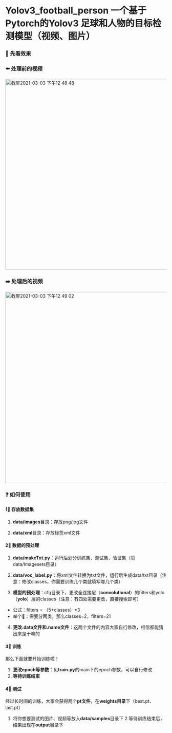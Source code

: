 # Yolov3_football_person 一个基于Pytorch的Yolov3 足球和人物的目标检测模型（视频、图片）
### 🌲 先看效果
### ⬅️ 处理前的视频

<img width="594" alt="截屏2021-03-03 下午12 48 48" src="https://user-images.githubusercontent.com/57889284/109754372-db988100-7c1e-11eb-97a3-ef4a94e48914.png">

### ➡️ 处理后的视频

<img width="595" alt="截屏2021-03-03 下午12 49 02" src="https://user-images.githubusercontent.com/57889284/109754390-e2bf8f00-7c1e-11eb-82a5-b76ad1088254.png">

### ❓ 如何使用
#### 1⃣️ 存放数据集

1. **data/images**目录：存放png/jpg文件

2. **data/xml**目录：存放标签xml文件

#### 2⃣️ 数据的预处理

1. **data/makeTxt.py**：运行后划分训练集、测试集、验证集（见data/Imagesets目录）

2. **data/voc_label.py**：将xml文件转换为txt文件，运行后生成data/txt目录（注意：修改classes，你需要训练几个类就填写哪几个类）

3. **模型的预处理**：cfg目录下，更改全连接层（**convolutional**）的filters和yolo（**yolo**）层的classes（注意：有四处需要更改，直接搜索即可）
- 公式：filters = （5+classes）*3 
- 举个🌰：需要分两类，那么classes=2，filters=21
4. **更改.data文件和.name文件**：这两个文件的内容大家自行修改，相信都能猜出来是干嘛的

#### 3⃣️ 训练
那么下面就要开始训练啦！
1. **更改epoch等参数**：见**train.py**的main下的epoch参数，可以自行修改
2. **等待训练结束**
#### 4⃣️ 测试
经过长时间的训练，大家会获得两个**pt文件**，在**weights目录**下（best.pt、last.pt）
1. 将你想要测试的图片、视频等放入**data/samples**目录下
2.等待训练结束后，结果出现在**output**目录下
